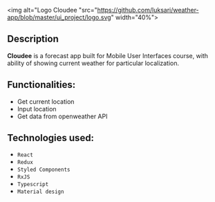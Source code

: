 <img alt="Logo Cloudee "src="https://github.com/luksari/weather-app/blob/master/ui_project/logo.svg" width="40%">
## Description
**Cloudee** is a forecast app built for Mobile User Interfaces course, with ability of showing current weather for particular localization.

## Functionalities:
- Get current location
- Input location
- Get data from openweather API

## Technologies used:
- `React`
- `Redux`
- `Styled Components`
- `RxJS`
- `Typescript`
- `Material design`


